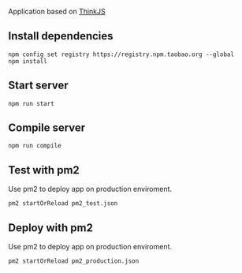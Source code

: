 
Application based on [ThinkJS](http://www.thinkjs.org)

## Install dependencies

```
npm config set registry https://registry.npm.taobao.org --global
npm install
```

## Start server

```
npm run start
```

## Compile server

```
npm run compile
```

## Test with pm2

Use pm2 to deploy app on production enviroment.

```
pm2 startOrReload pm2_test.json
```

## Deploy with pm2

Use pm2 to deploy app on production enviroment.

```
pm2 startOrReload pm2_production.json
```